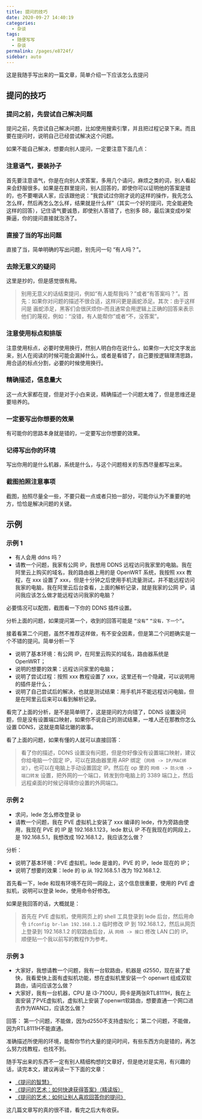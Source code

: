 ```yaml
---
title: 提问的技巧
date: 2020-09-27 14:40:19
categories: 
  - 杂谈
tags: 
  - 随便写写
  - 杂谈
permalink: /pages/e8724f/
sidebar: auto
---
```


这是我随手写出来的一篇文章，简单介绍一下应该怎么去提问

<!-- more -->

## 提问的技巧

### 提问之前，先尝试自己解决问题

提问之前，先尝试自己解决问题，比如使用搜索引擎，并且把过程记录下来。而且要在提问时，说明自己已经尝试解决这个问题。

如果不能自己解决，想要向别人提问，一定要注意下面几点：

### 注意语气，要装孙子

首先要注意语气，你是在向别人求答案，多用几个请问，麻烦之类的词，别人看起来会舒服很多。如果是在群里提问，别人回答的，即使你可以证明他的答案是错的，也不要嘲讽人家，应该跟他说：“我尝试过你刚才说的这样的操作，我先怎么怎么样，然后再怎么怎么样，结果就是什么样”（其实一个好的提问，完全能避免这样的回答），记住语气要诚恳，即使别人答错了，也别多 BB，最后演变成吵架撕逼，你的提问直接就泡汤了。

### 直接了当的写出问题

直接了当，简单明确的写出问题，别先问一句 “有人吗？”。

### 去除无意义的疑问

这里是抄的，但是感觉很有用。

> 别用无意义的话结束提问，例如“有人能帮我吗？”或者“有答案吗？”。首先：如果你对问题的描述不很合适，这样问更是画蛇添足。其次：由于这样问是 画蛇添足，黑客们会很厌烦你–而且通常会用逻辑上正确的回答来表示他们的蔑视，例如：“没错，有人能帮你”或者“不，没答案”。

### 注意使用标点和排版

注意使用标点，必要时使用换行，然别人明白你在说什么，如果你一大坨文字发出来，别人在阅读的时候可能会漏掉什么，或者是看错了，自己要按逻辑理清思路，用合适的标点分割，必要的时候使用换行。

### 精确描述，信息量大

这一点大家都在提，但是对于小白来说，精确描述一个问题太难了，但是思维还是要培养的。

### 一定要写出你想要的效果

有可能你的思路本身就是错的，一定要写出你想要的效果。

### 记得写出你的环境

写出你用的是什么机器，系统是什么，与这个问题相关的东西尽量都写出来。

### 截图拍照注意事项

截图，拍照尽量全一些，不要只截一点或者只拍一部分，可能你认为不重要的地方，恰恰是解决问题的关键。

## 示例

### 示例 1

- 有人会用 ddns 吗？
- 请教一个问题，我家有公网 IP，我想用 DDNS 远程访问我家里的电脑。我在阿里云上购买的域名，我的路由器上用的是 OpenWRT 系统，我按照 xxx 教程，在 xxx 设置了 xxx，但是十分钟之后使用手机流量测试，并不能远程访问我家的电脑，我在阿里云后台查看，上面的解析记录，就是我家的公网 IP，请问我应该怎么做才能远程访问我家的电脑？

必要情况可以配图，截图看一下你的 DDNS 插件设置。

分析上面的问题，如果提问第一个，收到的回答可能是 `“没有”` `“没有，下一个”`。

接着看第二个问题，虽然不推荐这样做，有不安全因素，但是第二个问题确实是一个不错的提问。简单分析一下

- 说明了基本环境：有公网 IP，在阿里云购买的域名，路由器系统是 OpenWRT；
- 说明的想要的效果：远程访问家里的电脑；
- 说明了尝试过程：按照 xxx 教程设置了 xxx，这里还有一个隐藏，可以说明用的插件是什么；
- 说明了自己尝试后的解决，也就是测试结果：用手机并不能远程访问电脑，但是在阿里云后来可以看到解析记录。

看完了上面的分析，是不是简单明了，这是提问的方向错了，DDNS 设置没问题，但是没有设置端口映射，如果你不说自己的测试结果，一堆人还在那教你怎么设置 DDNS，这就是南辕北辙的故事。

看了上面的问题，如果有懂的人就可以直接回答：

> 看了你的描述，DDNS 设置没有问题，但是你好像没有设置端口映射，建议你给电脑一个固定 IP，可以在路由器里用 ARP 绑定（`网络 -> IP/MAC绑定`），也可以在电脑上手动设置固定 IP。然后在 op 里的 `网络 -> 防火墙 -> 端口转发` 设置，把外网的一个端口，转发到你电脑上的 3389 端口上，然后远程桌面的时候记得填你设置的外网端口。

### 示例 2

- 求问，lede 怎么修改登录 ip
- 请教一个问题，我在 PVE 虚拟机上安装了 xxx 编译的 lede，作为旁路由使用，我现在 PVE 的 IP 是 192.168.1.123，lede 默认 IP 不在我现在的网段上，是 192.168.5.1，我想改成 192.168.1.2，我应该怎么做？

分析：

- 说明了基本环境：PVE 虚拟机，lede 是谁的，PVE 的 IP，lede 现在的 IP；
- 说明了想要的效果：lede 的 ip 从 192.168.5.1 改为 192.168.1.2.

首先看一下，lede 和现有环境不在同一网段上，这个信息很重要，使用的 PVE 虚拟机，说明可以登录 lede，使用命令好修改。

如果是我回答的话，大概就是：

> 首先在 PVE 虚拟机，使用网页上的 shell 工具登录到 lede 后台，然后用命令 `ifconfig br-lan 192.168.1.2` 临时修改 IP 到 192.168.1.2，然后从网页上登录到 192.168.1.2 的软路由后台，从 `网络 -> 接口` 修改 LAN 口的 IP。顺便贴一个我以前写的教程作为参考。

### 示例 3

- 大家好，我想请教一个问题，我有一台软路由，机器是 d2550，现在装了爱快，我看爱快上面有虚拟机功能，想在虚拟机里安装一个 openwrt 组成双软路由，请问应该怎么做？
- 大家好，我有一台机器，CPU 是 i3-7100U，网卡是两张RTL8111H，我在上面安装了PVE虚拟机，虚拟机上安装了openwrt软路由，想要直通一个网口进去作为WAN口，应该怎么做？

回答：
第一个问题，不能做，因为d2550不支持虚拟化；
第二个问题，不能做，因为RTL8111H不能直通。

准确描述所使用的环境，能帮你节约大量的提问时间，有些东西方向是错的，再怎么努力找教程，也找不到。


随手写出来的东西不一定有别人精细构想的文章好，但是绝对是实用，有兴趣的话，读完本文，建议再读一下下面的文章：

- [《提问的智慧》](https://github.com/ryanhanwu/How-To-Ask-Questions-The-Smart-Way/blob/master/README-zh_CN.md)
- [《提问的艺术：如何快速获得答案》（精读版）](https://blog.csdn.net/ajian005/article/details/81006663)
- [《提问的艺术：如何让别人喜欢回答你的提问》](https://www.jianshu.com/p/232d540fb454)

这几篇文章写的真的很不错，看完之后大有收获。